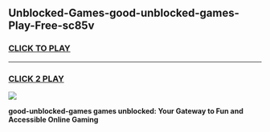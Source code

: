 
## Unblocked-Games-good-unblocked-games-Play-Free-sc85v
<h3>
<a href="https://premium76.site?title=good-unblocked-games&ref=21A">CLICK TO PLAY</a></h3>
<hr>

<h3>
<a href="https://premium76.site?title=good-unblocked-games&ref=21A">CLICK 2 PLAY</a>
  
</h3>

<a href="https://premium76.site?title=good-unblocked-games&ref=21A"><img src="https://clearcache.store/games.png"></a>


**good-unblocked-games games unblocked: Your Gateway to Fun and Accessible Online Gaming**
